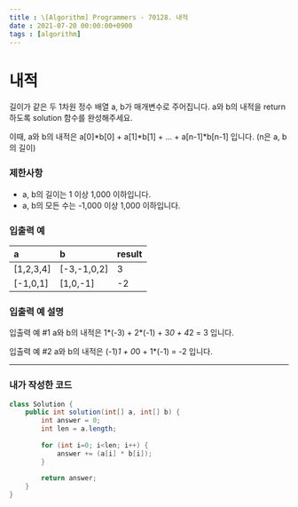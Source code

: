 ```yaml
---
title : \[Algorithm] Programmers - 70128. 내적
date : 2021-07-20 00:00:00+0900
tags : [algorithm]
---
```


# 내적

길이가 같은 두 1차원 정수 배열 a, b가 매개변수로 주어집니다. a와 b의 내적을 return 하도록 solution 함수를 완성해주세요.

이때, a와 b의 내적은 a[0]*b[0] + a[1]*b[1] + ... + a[n-1]*b[n-1] 입니다. (n은 a, b의 길이)

### 제한사항

- a, b의 길이는 1 이상 1,000 이하입니다.
- a, b의 모든 수는 -1,000 이상 1,000 이하입니다.

### 입출력 예

| a | b | result | 
| :--- | :--- | :--- | 
| [1,2,3,4] | [-3,-1,0,2] | 3 | 
| [-1,0,1] | [1,0,-1] | -2 | 

### 입출력 예 설명

입출력 예 #1 
a와 b의 내적은 1*(-3) + 2*(-1) + 3*0 + 4*2 = 3 입니다.

입출력 예 #2 
a와 b의 내적은 (-1)*1 + 0*0 + 1*(-1) = -2 입니다.


---

### 내가 작성한 코드
``` java
class Solution {
    public int solution(int[] a, int[] b) {
        int answer = 0;
        int len = a.length;
        
        for (int i=0; i<len; i++) {
            answer += (a[i] * b[i]);
        }
        
        return answer;
    }
}
```